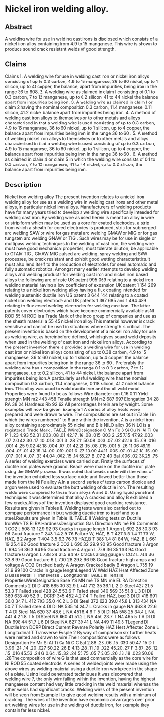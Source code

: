 # Nickel iron welding alloy.

## Abstract
A welding wire for use in welding cast irons is disclosed which consists of a nickel iron alloy containing from 4.9 to 15 manganese. This wire is shown to produce sound crack resistant welds of good strength.

## Claims
Claims 1. A welding wire for use in welding cast iron or nickel iron alloys consisting of up to 0.3 carbon, 4.9 to 15 manganese, 36 to 60 nickel, up to 1 silicon, up to 4t copper, the balance, apart from impurities, being iron in the range 36 to 608. 2. A welding wire as claimed in claim l consisting of 0.1 to 0.3 carbon, 7 to 12 manganese, up to 0.2 silicon, 41 to 44 nickel the balance apart from impurities being iron. 3. A welding wire as claimed in claim l or claim 2 having the nominal composition 0.3 carbon, 11.4 manganese, 0.11 silicon, 41.2 nickel balance apart from impurities being iron. 4. A method of welding cast iron alloys to themselves or to other metals and alloys characterised in that a welding wire is used consisting of up to 0.3 carbon, 4.9 to 15 manganese, 36 to 60 nickel, up to 1 silicon, up to 4 copper, the balance apart from impurities being iron in the range 36 to 60 . 5. A method of welding nickel iron alloys to themselves or to other metals and alloys characterised in that a welding wire is used consisting of up to 0.3 carbon, 4.9 to 15 manganese, 36 to 60 nickel, up to 1 silicon, up to 4 copper, the balance apart from impurities being iron in the range 36 to 60 . 6. A method as claimed in claim 4 or claim 5 in which the welding wire consists of 0.1 to 0.3 carbon, 7 to 12 manganese, 41 to 44 nickel, up to 0.2 silicon, the balance apart from impurities being iron.

## Description
Nickel iron welding alloy The present invention relates to a nickel iron welding alloy for use as a welding wire in welding cast irons and other metal alloys, in particular nickel iron alloys. Manufacturers of welding products have for many years tried to develop a welding wire specifically intended for welding cast iron. By welding wire as used herein is meant an alloy in wire or strip form which may be used as a core for coated electrodes, a strip from which a sheath for cored electrodes is produced, strip for submerged arc welding SAW or wire for gas metal arc welding GMAW or MIG or for gas tungsten arc welding GNAW or TIG . Such wires may be for use in single or multipass welding techniques.In the welding of cast iron, the welding wire must have good mechanical properties, must tolerate dilution, be applicable to GTAIV TIG , GMAW MIG pulsed arc welding, spray welding and SAW processes, be crack resistant and exhibit good wetting characteristics.It must also lend itself to the production of electrodes for semi automatic and fully automatic robotics. Amongst many earlier attempts to develop welding alloys and welding products for welding cast iron and nickel iron based alloys the following are of note UK patent 995 069 relating to a nickel iron welding material having a low coefficient of expansion UK patent 1 154 269 relating to a nickel iron welding alloy having a flux coating intended for welding austenitic ductile iron US patent 3 644 144 relating to a coated nickel iron welding electrode and UK patents 1 397 685 and 1 494 489 relating to flux cored welding electrodes for welding cast iron. The latter patents cover electrodes which have become commercially available asNI ROD 55 NI ROD is a Trade Mark of the Inco group of companies and use as the sheath material a 55 45 nickel iron alloy.This material however is crack sensitive and cannot be used in situations where strength is critical. The present invention is based on the development of a nickel iron alloy for use as welding wire, as hereinbefore defined, which gives sound weld deposits when used in the welding of cast iron and nickel iron alloys. According to the present invention there is provided a welding wire for use in welding cast iron or nickel iron alloys consisting of up to 0.38 carbon, 4.9 to 15 manganese, 36 to 60 nickel, up to 1 silicon, up to 4 copper, the balance apart from impurities being iron in the range 36 to 60 . Preferably the welding wire has a composition in the range 0.1 to 0.3 carbon, 7 to 12 manganese, up to 0.2 silicon, 41 to 44 nickel, the balance apart from impurities being iron.A particularly useful welding wire has the nominal composition 0.3 carbon, 11.4 manganese, 0.118 silicon, 41.2 nickel balance iron. This alloy was used to weld ductile iron and the all weld metal Properties were found to be as follows Wire diameter cm 0.16 0.11 Yield strength MN m2 443 458 Tensile strength MN m2 687 697 Elongation 34 28 RA 38 34 Hardness Rb 92 92 All percentages herein are by weight. Some examples will now be given. Example 1 A series of alloy heats were prepared and were drawn to wire. The compositions are set out inTable I in which the wires numbered 1 to 6 are within the invention, A is a nickel iron alloy containing approximately 55 nickel and B is NILO alloy 36 NILO is a registered Trade Mark . TABLE IWireDesignation C Mn Fe S Si Cu Ni Al Ti Ca P 1 .23 4.93 52.31 .003 .08 .01 42.17 .16 .08 .015 .003 2 .25 7.15 47.92 .003 .07 2.0 42.30 .17 .10 .018 .001 3 .28 7.11 50.08 .003 .07 .02 42.16 .15 .09 .016 .001 4 .25 9.02 48.18 .004 .07 .01 42.21 .15 .08 .015 .001 5 .26 11.06 46.19 .004 .07 .01 42.15 .14 .09 .019 .001 6 .27 13.09 44.11 .005 .07 .01 42.18 .15 .09 .017 .001 A .07 .33 44.04 .002 .15 .14 55.27 B .07 2.40 Bal .006 .02 36.25 .75 A series of welding exercises were carried out. Firstly the surfaces of ductile iron plates were ground. Beads were made on the ductile iron plate using the GMAW process. It was noted that beads made with the wires of the invention exhibited less surface oxide and flowed better than those made from the Ni Fe alloy A.In a second series of tests carbon dioxide and argon were used to evaluate the butt welding of ductile iron. The resulting welds were compared to those from alloys A and B. Using liquid penetrant techniques it was determined that alloy A cracked and alloy B exhibited a few cracks.Alloys of the invention displayed good cracking resistance. Results are given in Tables II. Welding tests were also carried out to compare performance in butt welding ductile iron to itself and to a steel.Results are given in Table III. TABLE II Welding tests on Ductile IronWire TS El RA HardnessDesignation Gas Direction MN mê R6 Comments 1 CO2 L 508 13 12.9 92 93 Cracks in gauge length 1 Argon L 692 28 30.3 93 95 Good fracture T 243 1.4 2.9 76 Failure W, HAZ, B T 427 3.5 1.4 71 73 W, HAZ, B 2 Argon T 404 3.5 6.3 76 78 HAZ,B T 385 1.4 81 84 W, HAZ, B L 661 19 25.4 92 Good fracture 2 CO2 L 690 32 29.9 90 95 Good fracture 3 Argon L 694 26 36.3 94 95 Good fracture 4 Argon L 739 36 35.1 93 94 Good fracture 6 Argon L 738 24 31.5 94 97 Cracks along gauge 6 CO2 L 744 36 33.8 97 Good fracture 6 L 700 28 29.8 96 98 Good fracture high amps and voltage A CO2 Cracked badly A Aragon Cracked badly B Aragon L 755 19 21.9 99 100 Cracks in gauge lengthLegend W Weld HAZ Heat Affected Zone B Base Metal T Transverse L Longitudinal TABLE III Tensile PropertiesWireDesignation Base YS MN mê TS MN mê EL RA Direction Comments 2 Dl Dl 418 685 30 32.9 L 441 712 35 36.1 L 2 Dl Steel 427 21.5 53.3 T Failed steel 428 24.5 53.6 T Failed steel 340 569 35 51.8 L 3 Dl Dl 369 638 40 52.9 L DCRP 345 452 4.2 7.4 T Failed HAZ, bed 3 Dl Dl 418 691 36.0 34.7 L 412 703 35.0 40.2 L 3 Dl Steel 372 623 39.0 45.8 L 313 434 NA 50.7 T Failed steel 4 Dl Dl NA 535 14 24.7 L Cracks in gauge NA 463 8 22.6 T 4 Dl Steel NA 620 37 48.6 L NA 451 6.4 6 T 5 Dl Dl NA 558 25 34.4 L NA 441 4.2 1.8 T 5 Dl Steel NA 660 41 51.2 L NA 450 23.7 T NA 465 5 T 6 Dl Dl NA 698 44 51.7 L 6 Dl Steel NA 627 39 41 L NA 449 11 49.8 TLegend DI Ductile Iron DCRP Direct Current Reverse Polarity HAZ Heat Affected Zone L Longitudinal T Transverse Evsple 2 By way of comparison six further heats were melted and drawn to wire.Their compositions were as follows Designation Fe Mn Si Al Ti Ca Ni C C Bal 2.88 .23 .06 .15 .030 50.47 .15 D l 3.96 .24 .14 .20 .027 50.22 .26 E 4.13 .28 .11 .19 .022 45.20 .27 F 3.87 .26 .12 .15 .016 45.53 .24 G 0.64 .15 .32 .24 55.75 .05 7 5.05 .26 .13 .18 .023 50.06 .28The composition of wire G is that used commercially as the core wire for NI ROD 55 coated electrode. A series of welded joints were made using the above wires as welding material using a ductile iron workpiece in the shape of a plate. Using liquid penetrated techniques it was discovered that welding wire 7, the only wire falling within the invention, having the highest manganese content had very little cracking in the weld material whereas the other welds had significant cracks. Welding wires of the present invention will be seen from Example l to give good welding results with a minimum of cracking. The wires of the invention have economic advantages over prior art welding wires for use in the welding of ductile iron, for example they contain far less nickel.